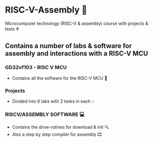 # RISC-V-Assembly :floppy_disk:
Microcomputer technology (RISC-V &amp; assembly) course with projects &amp; tests :trackball:

## Contains a number of labs &amp; software for assembly and interactions with a RISC-V MCU

### GD32vf103 - RISC V MCU
- Contains all the software for the RISC-V MCU :electric_plug:

### Projects
- Divided into 6 labs with 2 tasks in each :bulb:

### RISCV/ASSEMBLY SOFTWARE 💻
- Contains the drive-rutines for download &amp; init :mag:
- Also a step by step compiler for assembly :film_strip:
